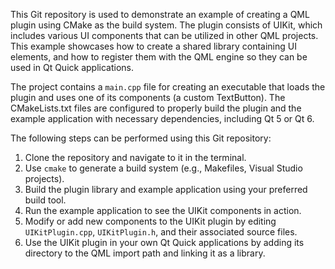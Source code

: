 This Git repository is used to demonstrate an example of creating a QML plugin using CMake as the build system. The plugin consists of UIKit, which includes various UI components that can be utilized in other QML projects. This example showcases how to create a shared library containing UI elements, and how to register them with the QML engine so they can be used in Qt Quick applications.

The project contains a `main.cpp` file for creating an executable that loads the plugin and uses one of its components (a custom TextButton). The CMakeLists.txt files are configured to properly build the plugin and the example application with necessary dependencies, including Qt 5 or Qt 6.

The following steps can be performed using this Git repository:

1. Clone the repository and navigate to it in the terminal.
2. Use `cmake` to generate a build system (e.g., Makefiles, Visual Studio projects).
3. Build the plugin library and example application using your preferred build tool.
4. Run the example application to see the UIKit components in action.
5. Modify or add new components to the UIKit plugin by editing `UIKitPlugin.cpp`, `UIKitPlugin.h`, and their associated source files.
6. Use the UIKit plugin in your own Qt Quick applications by adding its directory to the QML import path and linking it as a library.